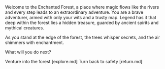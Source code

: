 Welcome to the Enchanted Forest, a place where magic flows like the rivers and every step leads to an extraordinary adventure. You are a brave adventurer, armed with only your wits and a trusty map. Legend has it that deep within the forest lies a hidden treasure, guarded by ancient spirits and mythical creatures.

As you stand at the edge of the forest, the trees whisper secrets, and the air shimmers with enchantment.

What will you do next?

Venture into the forest [explore.md]
Turn back to safety [return.md]
